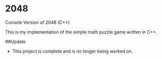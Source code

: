 2048
====

Console Version of 2048 (C++)

This is my implementation of the simple math puzzle game written in C++.

##Update
* This project is complete and is no longer being worked on. 
